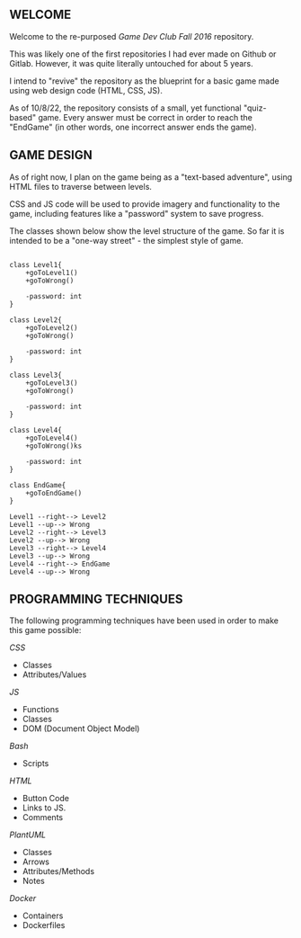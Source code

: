 ## WELCOME

Welcome to the re-purposed *Game Dev Club Fall 2016* repository.

This was likely one of the first repositories I had ever made on Github or Gitlab.
However, it was quite literally untouched for about 5 years.

I intend to "revive" the repository as the blueprint for a basic game made
using web design code (HTML, CSS, JS).

As of 10/8/22, the repository consists of a small, yet functional
"quiz-based" game. Every answer must be correct in order to reach
the "EndGame" (in other words, one incorrect answer ends the game).

## GAME DESIGN

As of right now, I plan on the game being as a "text-based adventure", using HTML files to traverse between levels.

CSS and JS code will be used to provide imagery and functionality
to the game, including features like a "password" system to save
progress.

The classes shown below show the level structure of the game.
So far it is intended to be a "one-way street" - the simplest
style of game.

```plantuml

class Level1{
    +goToLevel1()
    +goToWrong()
    
    -password: int
}

class Level2{
    +goToLevel2()
    +goToWrong()

    -password: int
}

class Level3{
    +goToLevel3()
    +goToWrong()

    -password: int
}

class Level4{
    +goToLevel4()
    +goToWrong()ks

    -password: int
}

class EndGame{
    +goToEndGame()
}

Level1 --right--> Level2
Level1 --up--> Wrong
Level2 --right--> Level3
Level2 --up--> Wrong
Level3 --right--> Level4
Level3 --up--> Wrong
Level4 --right--> EndGame
Level4 --up--> Wrong
```
## PROGRAMMING TECHNIQUES

The following programming techniques have been used in order to make
this game possible:

*CSS*
- Classes
- Attributes/Values

*JS*
- Functions
- Classes
- DOM (Document Object Model)

*Bash*
- Scripts

*HTML*
- Button Code
- Links to JS.
- Comments

*PlantUML*
- Classes
- Arrows
- Attributes/Methods
- Notes

*Docker*
- Containers
- Dockerfiles